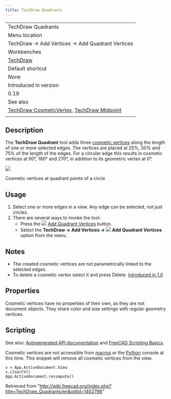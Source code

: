 ```yaml
---
title: TechDraw Quadrants
---
```


|                                                                                                                                              |
| -------------------------------------------------------------------------------------------------------------------------------------------- |
| TechDraw Quadrants                                                                                                                           |
| Menu location                                                                                                                                |
| TechDraw → Add Vertices → Add Quadrant Vertices                                                                                              |
| Workbenches                                                                                                                                  |
| [TechDraw](/TechDraw_Workbench "TechDraw Workbench")                                                                                         |
| Default shortcut                                                                                                                             |
| _None_                                                                                                                                       |
| Introduced in version                                                                                                                        |
| 0.19                                                                                                                                         |
| See also                                                                                                                                     |
| [TechDraw CosmeticVertex](/TechDraw_CosmeticVertex "TechDraw CosmeticVertex"), [TechDraw Midpoint](/TechDraw_Midpoints "TechDraw Midpoints") |
|                                                                                                                                              |

## Description

The **TechDraw Quadrant** tool adds three [cosmetic vertices](/TechDraw_CosmeticVertex "TechDraw CosmeticVertex") along the length of one or more selected edges. The vertices are placed at 25%, 50% and 75% of the length of the edges. For a circular edge this results in cosmetic vertices at 90°, 180° and 270°, in addition to its geometric vertex at 0°.

![](/images/TechDraw_CosmeticQuadrant_Sample.png)

Cosmetic vertices at quadrant points of a circle

## Usage

1. Select one or more edges in a view. Any edge can be selected, not just circles.
2. There are several ways to invoke the tool:
   - Press the ![](/images/TechDraw_Quadrants.svg) [Add Quadrant Vertices](/TechDraw_Quadrants "TechDraw Quadrants") button.
   - Select the **TechDraw → Add Vertices → ![](/images/TechDraw_Quadrants.svg) Add Quadrant Vertices** option from the menu.

## Notes

- The created cosmetic vertices are not parametrically linked to the selected edges.
- To delete a cosmetic vertex select it and press Delete. [introduced in 1.0](/Release_notes_1.0 "Release notes 1.0")

## Properties

Cosmetic vertices have no properties of their own, as they are not document objects. They share color and size settings with regular geometry vertices.

## Scripting

See also: [Autogenerated API documentation](https://freecad.github.io/SourceDoc/) and [FreeCAD Scripting Basics](/FreeCAD_Scripting_Basics "FreeCAD Scripting Basics").

Cosmetic vertices are not accessible from [macros](/Macros "Macros") or the [Python](/Python "Python") console at this time. This snippet will remove all cosmetic vertices from the view.

```
v = App.ActiveDocument.View
v.clearCV()
App.ActiveDocument.recompute()

```

Retrieved from "<http://wiki.freecad.org/index.php?title=TechDraw_Quadrants/en&oldid=1402786>"

